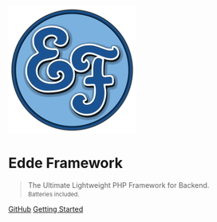![logo](_media/logo.png)

# Edde Framework

> The Ultimate Lightweight PHP Framework for Backend.<br>
> <small>Batteries included.</small>

[GitHub](https://github.com/edde-framework/edde)
[Getting Started](/getting-started/index)
